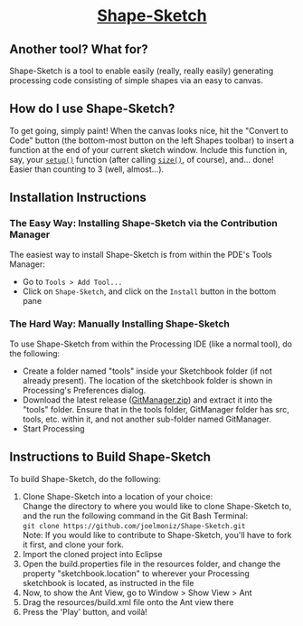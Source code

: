 # <div align="center"> <u>Shape-Sketch</div></u>

## Another tool? What for?  

Shape-Sketch is a tool to enable easily (really, really easily) generating processing code consisting of simple shapes via an easy to canvas.

## How do I use Shape-Sketch?

To get going, simply paint! When the canvas looks nice, hit the "Convert to Code" button (the bottom-most button on the left Shapes toolbar) to insert a function at the end of your current sketch window. Include this function in, say, your [`setup()`](https://processing.org/reference/setup_.html) function (after calling [`size()`](https://processing.org/reference/setup_.html), of course), and... done! Easier than counting to 3 (well, almost...).

## Installation Instructions

### The Easy Way: Installing Shape-Sketch via the Contribution Manager
The easiest way to install Shape-Sketch is from within the PDE's Tools Manager:

* Go to `Tools > Add Tool...`
* Click on `Shape-Sketch`, and click on the `Install` button in the bottom pane

### The Hard Way: Manually Installing Shape-Sketch
To use Shape-Sketch from within the Processing IDE (like a normal tool), do the following:

* Create a folder named "tools" inside your Sketchbook folder (if not already present). The location of the sketchbook folder is shown in Processing's Preferences dialog.
* Download the latest release ([GitManager.zip](https://github.com/joelmoniz/Git-Manager/releases/tag/latest)) and extract it into the "tools" folder. Ensure that in the tools folder, GitManager folder has src, tools, etc. within it, and not another sub-folder named GitManager.  
* Start Processing  

## Instructions to Build Shape-Sketch
To build Shape-Sketch, do the following:

1. Clone Shape-Sketch into a location of your choice:  
Change the directory to where you would like to clone Shape-Sketch to, and the run the  following command in the Git Bash Terminal:   
`git clone https://github.com/joelmoniz/Shape-Sketch.git`  
Note: If you would like to contribute to Shape-Sketch, you'll have to fork it first, and clone your fork.  
2. Import the cloned project into Eclipse
3. Open the build.properties file in the resources folder, and change the property "sketchbook.location" to wherever your Processing sketchbook is located, as instructed in the file
4. Now, to show the Ant View, go to Window > Show View > Ant
5. Drag the resources/build.xml file onto the Ant view there
6. Press the 'Play' button, and voilà!